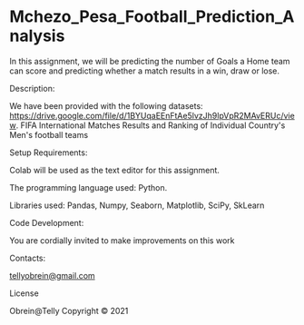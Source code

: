 # Mchezo_Pesa_Football_Prediction_Analysis


In this assignment, we will be predicting the number of Goals a Home team can score and predicting whether a match results in a win, draw or lose.

Description:

We have been provided with the following datasets: https://drive.google.com/file/d/1BYUqaEEnFtAe5lvzJh9lpVpR2MAvERUc/view. FIFA International Matches Results and Ranking of Individual Country's Men's football teams


Setup Requirements:

Colab will be used as the text editor for this assignment.



The programming language used: Python.

Libraries used: Pandas, Numpy, Seaborn, Matplotlib, SciPy, SkLearn

Code Development:

You are cordially invited to make improvements on this work

Contacts:

tellyobrein@gmail.com

License

Obrein@Telly Copyright © 2021
